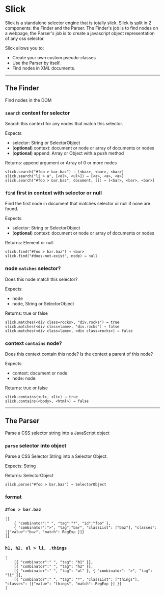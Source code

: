 # Slick

Slick is a standalone selector engine that is totally slick.
Slick is split in 2 components: the Finder and the Parser. The Finder's job is to find nodes on a webpage, the Parser's job is to create a javascript object representation of any css selector.

Slick allows you to:

 * Create your own custom pseudo-classes
 * Use the Parser by itself.
 * Find nodes in XML documents.

 ---


































<extoc></extoc>

## The Finder

Find nodes in the DOM

### `search` context for selector

Search this context for any nodes that match this selector.

Expects:
* selector: String or SelectorObject
* (**optional**) context: document or node or array of documents or nodes
* (**optional**) append: Array or Object with a push method

Returns: append argument or Array of 0 or more nodes

	slick.search("#foo > bar.baz") → [<bar>, <bar>, <bar>]
	slick.search("li > a", [<ol>, <ul>]) → [<a>, <a>, <a>]
	slick.search("#foo > bar.baz", document, []) → [<bar>, <bar>, <bar>]

### `find` first in context with selector or null

Find the first node in document that matches selector or null if none are found.

Expects:
* selector: String or SelectorObject
* (**optional**) context: document or node or array of documents or nodes

Returns: Element or null

	slick.find("#foo > bar.baz") → <bar>
	slick.find("#does-not-exist", node) → null

### node `matches` selector?

Does this node match this selector?

Expects:
* node
* node, String or SelectorObject

Returns: true or false

	slick.matches(<div class=rocks>, "div.rocks") → true
	slick.matches(<div class=lame>, "div.rocks") → false
	slick.matches(<div class=lame>, <div class=rocks>) → false

### context `contains` node?

Does this context contain this node? Is the context a parent of this node?

Expects:
* context: document or node
* node: node

Returns: true or false

	slick.contains(<ul>, <li>) → true
	slick.contains(<body>, <html>) → false

---

## The Parser

Parse a CSS selector string into a JavaScript object

### `parse` selector into object

Parse a CSS Selector String into a Selector Object.

Expects: String

Returns: SelectorObject

	slick.parse("#foo > bar.baz") → SelectorObject


### format

### `#foo > bar.baz`

	[[
		{ "combinator":" ", "tag":"*", "id":"foo" },
		{ "combinator":">", "tag":"bar", "classList": ["baz"], "classes": [{"value":"baz", "match": RegExp }]}
	]]

### `h1, h2, ul > li, .things`

	[
		[{ "combinator":" ", "tag": "h1" }],
		[{ "combinator":" ", "tag": "h2" }],
		[{ "combinator":" ", "tag": "ul" }, { "combinator": ">", "tag": "li" }],
		[{ "combinator":" ", "tag": "*", "classList": ["things"], "classes": [{"value": "things", "match": RegExp }] }]
	]
